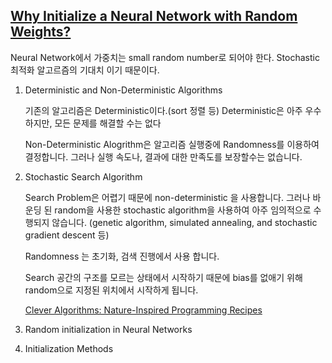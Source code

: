 ## [Why Initialize a Neural Network with Random Weights?](https://machinelearningmastery.com/why-initialize-a-neural-network-with-random-weights/)

Neural Network에서 가중치는 small random number로 되어야 한다. Stochastic 최적화 알고르즘의 기대치 이기 때문이다. 

1. Deterministic and Non-Deterministic Algorithms
  
    기존의 알고리즘은  Deterministic이다.(sort 정렬 등) Deterministic은 아주 우수하지만, 모든 문제를 해결할 수는 없다
    
    Non-Deterministic  Alogrithm은 알고리즘 실행중에 Randomness를 이용하여 결정합니다. 그러나 실행 속도나, 결과에 대한 만족도를 보장할수는 없습니다.  
    
    
2. Stochastic Search Algorithm

    Search Problem은 어렵기 때문에 non-deterministic 을 사용합니다. 
    그러나 바운딩 된 random을 사용한 stochastic algorithm을 사용하여 아주 임의적으로 수행되지 않습니다.
    (genetic algorithm, simulated annealing, and stochastic gradient descent 등)
    
    Randomness 는 초기화, 검색 진행에서 사용 합니다. 
    
    Search 공간의 구조를 모르는 상태에서 시작하기 때문에 bias를 없애기 위해 random으로 지정된 위치에서 시작하게 됩니다. 
    
    [Clever Algorithms: Nature-Inspired Programming Recipes](http://cleveralgorithms.com/nature-inspired/index.html)
     
    
3. Random initialization in Neural Networks



4. Initialization Methods


